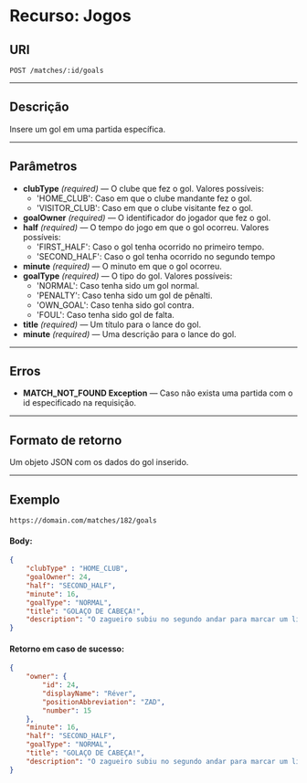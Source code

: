 # Recurso: Jogos

## URI
    POST /matches/:id/goals
***

## Descrição
Insere um gol em uma partida específica.
***

## Parâmetros

- **clubType** _(required)_ — O clube que fez o gol. Valores possíveis:
    - 'HOME_CLUB': Caso em que o clube mandante fez o gol.
    - 'VISITOR_CLUB': Caso em que o clube visitante fez o gol.
- **goalOwner** _(required)_ — O identificador do jogador que fez o gol.
- **half** _(required)_ — O tempo do jogo em que o gol ocorreu. Valores possíveis:
    - 'FIRST_HALF': Caso o gol tenha ocorrido no primeiro tempo.
    - 'SECOND_HALF': Caso o gol tenha ocorrido no segundo tempo
- **minute** _(required)_ — O minuto em que o gol ocorreu.
- **goalType** _(required)_ — O tipo do gol. Valores possíveis:
    - 'NORMAL': Caso tenha sido um gol normal.
    - 'PENALTY': Caso tenha sido um gol de pênalti.
    - 'OWN_GOAL': Caso tenha sido gol contra.
    - 'FOUL': Caso tenha sido gol de falta.
- **title** _(required)_ — Um título para o lance do gol.
- **minute** _(required)_ — Uma descrição para o lance do gol.
***

## Erros
- **MATCH_NOT_FOUND Exception** — Caso não exista uma partida com o id especificado na requisição.
***

## Formato de retorno
Um objeto JSON com os dados do gol inserido.
***

## Exemplo

    https://domain.com/matches/182/goals

#### Body:
``` json
{
	"clubType" : "HOME_CLUB",
	"goalOwner": 24,
	"half": "SECOND_HALF",
	"minute": 16,
	"goalType": "NORMAL",
	"title": "GOLAÇO DE CABEÇA!",
	"description": "O zagueiro subiu no segundo andar para marcar um lindo gol de cabeça após cobrança de escanteio de Diego."
}
```

#### Retorno em caso de sucesso:
``` json
{
    "owner": {
        "id": 24,
        "displayName": "Réver",
        "positionAbbreviation": "ZAD",
        "number": 15
    },
    "minute": 16,
    "half": "SECOND_HALF",
    "goalType": "NORMAL",
    "title": "GOLAÇO DE CABEÇA!",
    "description": "O zagueiro subiu no segundo andar para marcar um lindo gol de cabeça após cobrança de escanteio de Diego."
}
```